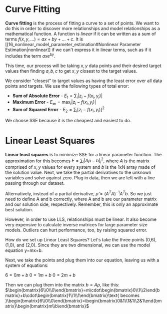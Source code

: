 # Curve Fitting

**Curve fitting** is the process of fitting a curve to a set of points. We want to do this in order to discover more relationships and model relationships as a mathematical function. A function is *linear* if it can be written as a sum of terms $f(x,y,...)=ax+by+...+c$. It is [[16_nonlinear_model_parameter_estimation#Nonlinear Parameter Estimation|nonlinear]] if we can't express it in linear terms, such as if it includes the term $axe^{by}$. 

This time, our process will be taking $x,y$ data points and their desired target values then finding $a,b,c$ to get $x,y$ closest to the target values. 

We consider "closest" to target values as having the least error over all data points and targets. We use the following types of total error:
- **Sum of Absolute Error** - $E_1=\sum_i{|z_i-f(x_i,y_i)|}$
- **Maximum Error** - $E_\infty=\text{max}_i|z_i-f(x_i,y_i)|$
- **Sum of Squared Error** - $E_2=\sum_i{[z_i-f(x_i,y_i)]^2}$

We choose SSE because it is the cheapest and easiest to do. 

# Linear Least Squares
**Linear least squares** is to minimize SSE for a linear parameter function. The approximation for this becomes $E=\sum_i|A\rho-b|_i^2$, where $A$ is the matrix comprised of $x,y$ values for every system and $b$ is the 1xN array made of the solution value. Next, we take the partial derivatives to the unknown variables and solve against zero. Plug in data, then we are left with a line passing through our dataset. 

Alternatively, instead of a partial derivative, $\hat{\rho}=(A^TA)^{-1}A^Tb$. So we just need to define A and b correctly, where A and b are our parameter matrix and our solution side, respectively. Remember, this is only an approximate best solution. 

However, in order to use LLS, relationships must be linear. It also become very expensive to calculate inverse matrices for large parameter size models. Outliers can hurt performance, too, by raising squared error. 

How do we set up Linear Least Squares? Let's take the three points (0,6),(1,0), and (2,0). Since they are two dimensional, we can use the model equation y=mx+b.

Next, we take the points and plug them into our equation, leaving us with a system of equations:

$6=0m+b$
$0=1m+b$
$0=2m+b$

Then we can plug them into the matrix $b=A\rho$, like this:
$\begin{bmatrix}6\\0\\0\end{bmatrix}=m\cdot\begin{bmatrix}0\\1\\2\end{bmatrix}+b\cdot\begin{bmatrix}1\\1\\1\end{bmatrix}\text{ becomes }\begin{bmatrix}6\\0\\0\end{bmatrix}=\begin{bmatrix}0&1\\1&1\\2&1\end{bmatrix}\begin{bmatrix}m\\b\end{bmatrix}$
